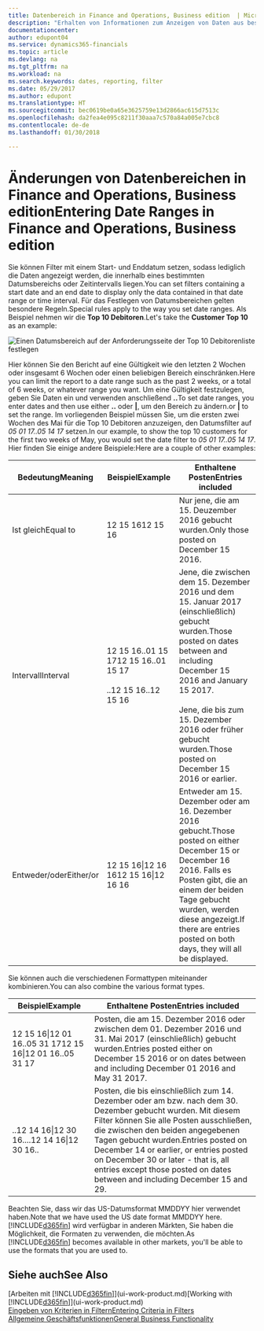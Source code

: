 ```yaml
---
title: Datenbereich in Finance and Operations, Business edition  | Microsoft Docs einrichten
description: "Erhalten von Informationen zum Anzeigen von Daten aus bestimmten Zeiträumen mithilfe von Finance and Operations, Business edition"
documentationcenter: 
author: edupont04
ms.service: dynamics365-financials
ms.topic: article
ms.devlang: na
ms.tgt_pltfrm: na
ms.workload: na
ms.search.keywords: dates, reporting, filter
ms.date: 05/29/2017
ms.author: edupont
ms.translationtype: HT
ms.sourcegitcommit: bec0619be0a65e3625759e13d2866ac615d7513c
ms.openlocfilehash: da2fea4e095c8211f30aaa7c570a84a005e7cbc8
ms.contentlocale: de-de
ms.lasthandoff: 01/30/2018

---
```

# <a name="entering-date-ranges-in-finance-and-operations-business-edition"></a><span data-ttu-id="42bd4-103">Änderungen von Datenbereichen in Finance and Operations, Business edition</span><span class="sxs-lookup"><span data-stu-id="42bd4-103">Entering Date Ranges in Finance and Operations, Business edition</span></span> 
<span data-ttu-id="42bd4-104">Sie können Filter mit einem Start- und Enddatum setzen, sodass lediglich die Daten angezeigt werden, die innerhalb eines bestimmten Datumsbereichs oder Zeitintervalls liegen.</span><span class="sxs-lookup"><span data-stu-id="42bd4-104">You can set filters containing a start date and an end date to display only the data contained in that date range or time interval.</span></span> <span data-ttu-id="42bd4-105">Für das Festlegen von Datumsbereichen gelten besondere Regeln.</span><span class="sxs-lookup"><span data-stu-id="42bd4-105">Special rules apply to the way you set date ranges.</span></span> <span data-ttu-id="42bd4-106">Als Beispiel nehmen wir die **Top 10 Debitoren**.</span><span class="sxs-lookup"><span data-stu-id="42bd4-106">Let's take the **Customer Top 10** as an example:</span></span>

![Einen Datumsbereich auf der Anforderungsseite der Top 10 Debitorenliste festlegen](./media/ui-enter-date-ranges/customer-top10-list.png)

<span data-ttu-id="42bd4-108">Hier können Sie den Bericht auf eine Gültigkeit wie den letzten 2 Wochen oder insgesamt 6 Wochen oder einen beliebigen Bereich einschränken.</span><span class="sxs-lookup"><span data-stu-id="42bd4-108">Here you can limit the report to a date range such as the past 2 weeks, or a total of 6 weeks, or whatever range you want.</span></span> <span data-ttu-id="42bd4-109">Um eine Gültigkeit festzulegen, geben Sie Daten ein und verwenden anschließend **..**</span><span class="sxs-lookup"><span data-stu-id="42bd4-109">To set date ranges, you enter dates and then use either **..**</span></span> <span data-ttu-id="42bd4-110">oder **|**, um den Bereich zu ändern.</span><span class="sxs-lookup"><span data-stu-id="42bd4-110">or **|** to set the range.</span></span> <span data-ttu-id="42bd4-111">Im vorliegenden Beispiel müssen Sie, um die ersten zwei Wochen des Mai für die Top 10 Debitoren anzuzeigen, den Datumsfilter auf *05 01 17..05 14 17* setzen.</span><span class="sxs-lookup"><span data-stu-id="42bd4-111">In our example, to show the top 10 customers for the first two weeks of May, you would set the date filter to *05 01 17..05 14 17*.</span></span>
<span data-ttu-id="42bd4-112">Hier finden Sie einige andere Beispiele:</span><span class="sxs-lookup"><span data-stu-id="42bd4-112">Here are a couple of other examples:</span></span>

| <span data-ttu-id="42bd4-113">Bedeutung</span><span class="sxs-lookup"><span data-stu-id="42bd4-113">Meaning</span></span> | <span data-ttu-id="42bd4-114">Beispiel</span><span class="sxs-lookup"><span data-stu-id="42bd4-114">Example</span></span> | <span data-ttu-id="42bd4-115">Enthaltene Posten</span><span class="sxs-lookup"><span data-stu-id="42bd4-115">Entries included</span></span> |
|---|---|---|
|<span data-ttu-id="42bd4-116">Ist gleich</span><span class="sxs-lookup"><span data-stu-id="42bd4-116">Equal to</span></span>| <span data-ttu-id="42bd4-117">12 15 16</span><span class="sxs-lookup"><span data-stu-id="42bd4-117">12 15 16</span></span> |<span data-ttu-id="42bd4-118">Nur jene, die am 15. Deuzember 2016 gebucht wurden.</span><span class="sxs-lookup"><span data-stu-id="42bd4-118">Only those posted on December 15 2016.</span></span>|
|<span data-ttu-id="42bd4-119">Intervall</span><span class="sxs-lookup"><span data-stu-id="42bd4-119">Interval</span></span>| <span data-ttu-id="42bd4-120">12 15 16..01 15 17</span><span class="sxs-lookup"><span data-stu-id="42bd4-120">12 15 16..01 15 17</span></span><br /><br /><span data-ttu-id="42bd4-121">..12 15 16</span><span class="sxs-lookup"><span data-stu-id="42bd4-121">..12 15 16</span></span>|<span data-ttu-id="42bd4-122">Jene, die zwischen dem 15. Dezember 2016 und dem 15. Januar 2017 (einschließlich) gebucht wurden.</span><span class="sxs-lookup"><span data-stu-id="42bd4-122">Those posted on dates between and including December 15 2016 and January 15 2017.</span></span><br /><br /><span data-ttu-id="42bd4-123">Jene, die bis zum 15. Dezember 2016 oder früher gebucht wurden.</span><span class="sxs-lookup"><span data-stu-id="42bd4-123">Those posted on December 15 2016 or earlier.</span></span>|
|<span data-ttu-id="42bd4-124">Entweder/oder</span><span class="sxs-lookup"><span data-stu-id="42bd4-124">Either/or</span></span>|<span data-ttu-id="42bd4-125">12 15 16&#124;12 16 16</span><span class="sxs-lookup"><span data-stu-id="42bd4-125">12 15 16&#124;12 16 16</span></span>|<span data-ttu-id="42bd4-126">Entweder am 15. Dezember oder am 16. Dezember 2016 gebucht.</span><span class="sxs-lookup"><span data-stu-id="42bd4-126">Those posted on either December 15 or December 16 2016.</span></span> <span data-ttu-id="42bd4-127">Falls es Posten gibt, die an einem der beiden Tage gebucht wurden, werden diese angezeigt.</span><span class="sxs-lookup"><span data-stu-id="42bd4-127">If there are entries posted on both days, they will all be displayed.</span></span>|

<span data-ttu-id="42bd4-128">Sie können auch die verschiedenen Formattypen miteinander kombinieren.</span><span class="sxs-lookup"><span data-stu-id="42bd4-128">You can also combine the various format types.</span></span>

| <span data-ttu-id="42bd4-129">Beispiel</span><span class="sxs-lookup"><span data-stu-id="42bd4-129">Example</span></span> | <span data-ttu-id="42bd4-130">Enthaltene Posten</span><span class="sxs-lookup"><span data-stu-id="42bd4-130">Entries included</span></span> |
|---|---|
|<span data-ttu-id="42bd4-131">12 15 16&#124;12 01 16..05 31 17</span><span class="sxs-lookup"><span data-stu-id="42bd4-131">12 15 16&#124;12 01 16..05 31 17</span></span> | <span data-ttu-id="42bd4-132">Posten, die am 15. Dezember 2016 oder zwischen dem 01. Dezember 2016 und 31. Mai 2017 (einschließlich) gebucht wurden.</span><span class="sxs-lookup"><span data-stu-id="42bd4-132">Entries posted either on December 15 2016 or on dates between and including December 01 2016 and May 31 2017.</span></span> |
|<span data-ttu-id="42bd4-133">..12 14 16&#124;12 30 16..</span><span class="sxs-lookup"><span data-stu-id="42bd4-133">..12 14 16&#124;12 30 16..</span></span> | <span data-ttu-id="42bd4-134">Posten, die bis einschließlich zum 14. Dezember oder am bzw. nach dem 30. Dezember gebucht wurden. Mit diesem Filter können Sie alle Posten ausschließen, die zwischen den beiden angegebenen Tagen gebucht wurden.</span><span class="sxs-lookup"><span data-stu-id="42bd4-134">Entries posted on December 14 or earlier, or entries posted on December 30 or later - that is, all entries except those posted on dates between and including December 15 and 29.</span></span> |

<span data-ttu-id="42bd4-135">Beachten Sie, dass wir das US-Datumsformat MMDDYY hier verwendet haben.</span><span class="sxs-lookup"><span data-stu-id="42bd4-135">Note that we have used the US date format MMDDYY here.</span></span> <span data-ttu-id="42bd4-136">[!INCLUDE[d365fin](includes/d365fin_md.md)] wird verfügbar in anderen Märkten, Sie haben die Möglichkeit, die Formaten zu verwenden, die möchten.</span><span class="sxs-lookup"><span data-stu-id="42bd4-136">As [!INCLUDE[d365fin](includes/d365fin_md.md)] becomes available in other markets, you'll be able to use the formats that you are used to.</span></span>

## <a name="see-also"></a><span data-ttu-id="42bd4-137">Siehe auch</span><span class="sxs-lookup"><span data-stu-id="42bd4-137">See Also</span></span>
<span data-ttu-id="42bd4-138">[Arbeiten mit [!INCLUDE[d365fin](includes/d365fin_long_md.md)]](ui-work-product.md)</span><span class="sxs-lookup"><span data-stu-id="42bd4-138">[Working with [!INCLUDE[d365fin](includes/d365fin_long_md.md)]](ui-work-product.md)</span></span>  
[<span data-ttu-id="42bd4-139">Eingeben von Kriterien in Filtern</span><span class="sxs-lookup"><span data-stu-id="42bd4-139">Entering Criteria in Filters </span></span>](ui-enter-criteria-filters.md)  
[<span data-ttu-id="42bd4-140">Allgemeine Geschäftsfunktionen</span><span class="sxs-lookup"><span data-stu-id="42bd4-140">General Business Functionality</span></span>](ui-across-business-areas.md)


